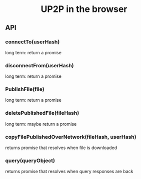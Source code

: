 <h1 align="center">UP2P in the browser</h1>
<h2>API</h2>
<h3>connectTo(userHash)</h3>
long term: return a promise
<h3>disconnectFrom(userHash)</h3>
long term: return a promise
<h3>PublishFile(file)</h3>
long term: return a promise
<h3>deletePublishedFile(fileHash)</h3>
long term: maybe return a promise
<h3>copyFilePublishedOverNetwork(fileHash, userHash)</h3>
returns promise that resolves when file is downloaded
<h3>query(queryObject)</h3>
returns promise that resolves when query responses are back
